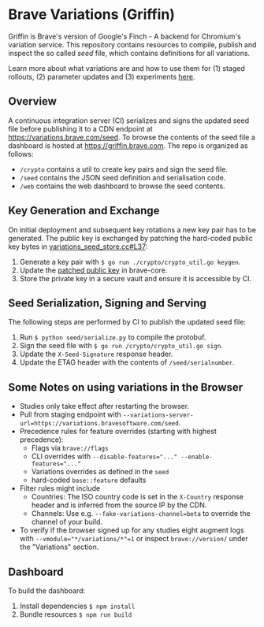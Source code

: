 # Brave Variations (Griffin)
Griffin is Brave's version of Google's Finch - A backend for Chromium's variation service. This repository contains resources to compile, publish and inspect the so called *seed* file, which contains definitions for all variations.

Learn more about what variations are and how to use them for (1) staged rollouts, (2) parameter updates and (3) experiments [here](#).

## Overview
A continuous integration server (CI) serializes and signs the updated seed file before publishing it to a CDN endpoint at https://variations.brave.com/seed. To browse the contents of the seed file a dashboard is hosted at https://griffin.brave.com. The repo is organized as follows:
- `/crypto` contains a util to create key pairs and sign the seed file.
- `/seed` contains the JSON seed definition and serialisation code.
- `/web` contains the web dashboard to browse the seed contents.

## Key Generation and Exchange
On initial deployment and subsequent key rotations a new key pair has to be generated. The public key is exchanged by patching the hard-coded public key bytes in [variations_seed_store.cc#L37](https://source.chromium.org/chromium/chromium/src/+/master:components/variations/variations_seed_store.cc;l=37):

1. Generate a key pair with `$ go run ./crypto/crypto_util.go keygen`.
2. Update the [patched public key](https://github.com/brave/brave-core/blob/master/chromium_src/components/variations/variations_seed_store.cc#L6) in brave-core.
3. Store the private key in a secure vault and ensure it is accessible by CI.

## Seed Serialization, Signing and Serving
The following steps are performed by CI to publish the updated seed file:

1. Run `$ python seed/serialize.py` to compile the protobuf.
2. Sign the seed file with `$ go run /crypto/crypto_util.go sign`.
3. Update the `X-Seed-Signature` response header.
4. Update the ETAG header with the contents of `/seed/serialnumber`.

## Some Notes on using variations in the Browser
- Studies only take effect after restarting the browser.
- Pull from staging endpoint with `--variations-server-url=https://variations.bravesoftware.com/seed`.
- Precedence rules for feature overrides (starting with highest precedence):
  - Flags via `brave://flags`
  - CLI overrides with `--disable-features="..." --enable-features="..."`
  - Variations overrides as defined in the `seed`
  - hard-coded `base::feature` defaults
- Filter rules might include
  - Countries: The ISO country code is set in the `X-Country` response header and is inferred from the source IP by the CDN.
  - Channels: Use e.g. `--fake-variations-channel=beta` to override the channel of your build.
- To verify if the browser signed up for any studies eight augment logs with `--vmodule="*/variations/*"=1` or inspect `brave://version/` under the "Variations" section.

## Dashboard
To build the dashboard:
1. Install dependencies `$ npm install`
2. Bundle resources `$ npm run build`
